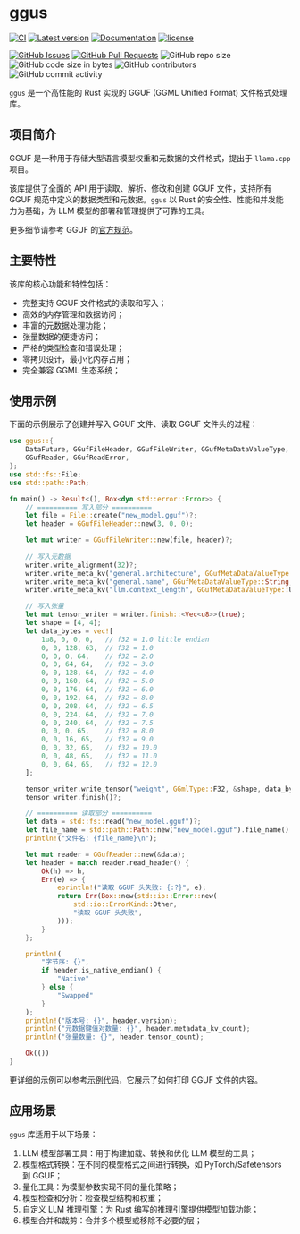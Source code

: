 ﻿# ggus

[![CI](https://github.com/InfiniTensor/gguf/actions/workflows/build.yml/badge.svg?branch=main)](https://github.com/InfiniTensor/gguf/actions)
[![Latest version](https://img.shields.io/crates/v/ggus.svg)](https://crates.io/crates/ggus)
[![Documentation](https://docs.rs/ggus/badge.svg)](https://docs.rs/ggus)
[![license](https://img.shields.io/github/license/InfiniTensor/gguf)](https://mit-license.org/)

[![GitHub Issues](https://img.shields.io/github/issues/InfiniTensor/gguf)](https://github.com/InfiniTensor/gguf/issues)
[![GitHub Pull Requests](https://img.shields.io/github/issues-pr/InfiniTensor/gguf)](https://github.com/InfiniTensor/gguf/pulls)
![GitHub repo size](https://img.shields.io/github/repo-size/InfiniTensor/gguf)
![GitHub code size in bytes](https://img.shields.io/github/languages/code-size/InfiniTensor/gguf)
![GitHub contributors](https://img.shields.io/github/contributors/InfiniTensor/gguf)
![GitHub commit activity](https://img.shields.io/github/commit-activity/m/InfiniTensor/gguf)

`ggus` 是一个高性能的 Rust 实现的 GGUF (GGML Unified Format) 文件格式处理库。

## 项目简介

GGUF 是一种用于存储大型语言模型权重和元数据的文件格式，提出于 `llama.cpp` 项目。

该库提供了全面的 API 用于读取、解析、修改和创建 GGUF 文件，支持所有 GGUF 规范中定义的数据类型和元数据。`ggus` 以 Rust 的安全性、性能和并发能力为基础，为 LLM 模型的部署和管理提供了可靠的工具。

更多细节请参考 GGUF 的[官方规范](https://github.com/ggerganov/ggml/blob/master/docs/gguf.md)。

## 主要特性

该库的核心功能和特性包括：
- 完整支持 GGUF 文件格式的读取和写入；
- 高效的内存管理和数据访问；
- 丰富的元数据处理功能；
- 张量数据的便捷访问；
- 严格的类型检查和错误处理；
- 零拷贝设计，最小化内存占用；
- 完全兼容 GGML 生态系统；

## 使用示例

下面的示例展示了创建并写入 GGUF 文件、读取 GGUF 文件头的过程：

```rust
use ggus::{
    DataFuture, GGufFileHeader, GGufFileWriter, GGufMetaDataValueType, GGufTensorWriter, GGmlType,
    GGufReader, GGufReadError,
};
use std::fs::File;
use std::path::Path;

fn main() -> Result<(), Box<dyn std::error::Error>> {
    // ========== 写入部分 ==========
    let file = File::create("new_model.gguf")?;
    let header = GGufFileHeader::new(3, 0, 0);

    let mut writer = GGufFileWriter::new(file, header)?;
    
    // 写入元数据
    writer.write_alignment(32)?;
    writer.write_meta_kv("general.architecture", GGufMetaDataValueType::String, b"llama\0")?;
    writer.write_meta_kv("general.name", GGufMetaDataValueType::String, b"My Model\0")?;
    writer.write_meta_kv("llm.context_length", GGufMetaDataValueType::U32, &2048u32.to_le_bytes())?;

    // 写入张量
    let mut tensor_writer = writer.finish::<Vec<u8>>(true);
    let shape = [4, 4];
    let data_bytes = vec![
        1u8, 0, 0, 0,   // f32 = 1.0 little endian
        0, 0, 128, 63,  // f32 = 1.0
        0, 0, 0, 64,    // f32 = 2.0
        0, 0, 64, 64,   // f32 = 3.0
        0, 0, 128, 64,  // f32 = 4.0
        0, 0, 160, 64,  // f32 = 5.0
        0, 0, 176, 64,  // f32 = 6.0
        0, 0, 192, 64,  // f32 = 8.0
        0, 0, 208, 64,  // f32 = 6.5 
        0, 0, 224, 64,  // f32 = 7.0
        0, 0, 240, 64,  // f32 = 7.5
        0, 0, 0, 65,    // f32 = 8.0
        0, 0, 16, 65,   // f32 = 9.0
        0, 0, 32, 65,   // f32 = 10.0
        0, 0, 48, 65,   // f32 = 11.0
        0, 0, 64, 65,   // f32 = 12.0
    ];

    tensor_writer.write_tensor("weight", GGmlType::F32, &shape, data_bytes)?;
    tensor_writer.finish()?;

    // ========== 读取部分 ==========
    let data = std::fs::read("new_model.gguf")?;
    let file_name = std::path::Path::new("new_model.gguf").file_name().unwrap().to_str().unwrap();
    println!("文件名: {file_name}\n");

    let mut reader = GGufReader::new(&data);
    let header = match reader.read_header() {
        Ok(h) => h,
        Err(e) => {
            eprintln!("读取 GGUF 头失败: {:?}", e);
            return Err(Box::new(std::io::Error::new(
                std::io::ErrorKind::Other,
                "读取 GGUF 头失败",
            )));
        }
    };

    println!(
        "字节序: {}",
        if header.is_native_endian() {
            "Native"
        } else {
            "Swapped"
        }
    );
    println!("版本号: {}", header.version);
    println!("元数据键值对数量: {}", header.metadata_kv_count);
    println!("张量数量: {}", header.tensor_count);

    Ok(())
}
```

更详细的示例可以参考[示例代码](https://github.com/InfiniTensor/gguf/blob/main/xtask/src/show.rs)，它展示了如何打印 GGUF 文件的内容。

## 应用场景

`ggus` 库适用于以下场景：

1. LLM 模型部署工具：用于构建加载、转换和优化 LLM 模型的工具；
2. 模型格式转换：在不同的模型格式之间进行转换，如 PyTorch/Safetensors 到 GGUF；
3. 量化工具：为模型参数实现不同的量化策略；
4. 模型检查和分析：检查模型结构和权重；
5. 自定义 LLM 推理引擎：为 Rust 编写的推理引擎提供模型加载功能；
6. 模型合并和裁剪：合并多个模型或移除不必要的层；
